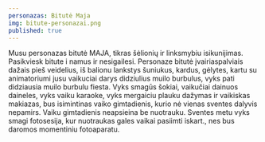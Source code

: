 ```yaml
---
personazas: Bitutė Maja
img: bitute-personazai.png
published: true
---
```

Musu personazas bitutė MAJA, tikras šėlionių ir linksmybiu isikunijimas. Pasikviesk bitute i namus ir nesigailesi. Personaze bitutė įvairiaspalviais dažais pieš veidelius, iš balionu lankstys šuniukus, kardus, gėlytes, kartu su animatoriumi jusu vaikuciai darys didziulius muilo burbulus, vyks pati didziausia muilo burbulu fiesta. Vyks smagūs šokiai, vaikučiai dainuos daineles, vyks vaiku karaoke, vyks mergaiciu plauku dažymas ir vaikiskas makiazas, bus isimintinas vaiko gimtadienis, kurio nė vienas sventes dalyvis nepamirs. Vaiku gimtadienis neapsieina be nuotrauku. Sventes metu vyks smagi fotosesija, kur nuotraukas gales vaikai pasiimti iskart., nes bus daromos momentiniu fotoaparatu.